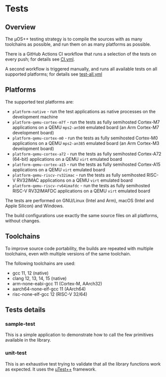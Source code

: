 # Tests

## Overview

The µOS++ testing strategy is to compile the sources with as many
toolchains as possible, and run them on as many platforms as possible.

There is a GitHub Actions CI workflow that runs a selection of the
tests on every push; for details see
[CI.yml](../.github/workflows/CI.yml).

A second workflow is triggered manually, and runs all available tests
on all supported platforms; for details see
[test-all.yml](../.github/workflows/test-all.yml)

## Platforms

The supported test platforms are:

- `platform-native` - run the test applications as native processes
  on the development machine
- `platform-qemu-cortex-m7f` - run the tests as fully semihosted Cortex-M7
  applications on a QEMU `mps2-an500` emulated board
  (an Arm Cortex-M7 development board)
- `platform-qemu-cortex-m0` - run the tests as fully semihosted Cortex-M0
  applications on a QEMU `mps2-an385` emulated board
  (an Arm Cortex-M3 development board)
- `platform-qemu-cortex-a72` - run the tests as fully semihosted Cortex-A72
  (64-bit) applications on a QEMU `virt` emulated board
- `platform-qemu-cortex-a15` - run the tests as fully semihosted Cortex-A15
  applications on a QEMU `virt` emulated board
- `platform-qemu-riscv-rv32imac` - run the tests as fully semihosted RISC-V
  RV32IMAC applications on a QEMU `virt` emulated board
- `platform-qemu-riscv-rv64imafdc` - run the tests as fully semihosted RISC-V
  RV32IMAFDC applications on a QEMU `virt` emulated board

The tests are performed on GNU/Linux (Intel and Arm), macOS (Intel and
Apple Silicon) and Windows.

The build configurations use exactly the same source files on all platforms,
without changes.

## Toolchains

To improve source code portability, the builds are repeated with multiple
toolchains, even with multiple versions of the same toolchain.

The following toolchains are used:

- gcc 11, 12 (native)
- clang 12, 13, 14, 15 (native)
- arm-none-eabi-gcc 11 (Cortex-M, AArch32)
- aarch64-none-elf-gcc 11 (AArch64)
- risc-none-elf-gcc 12 (RISC-V 32/64)

## Tests details

### sample-test

This is a simple application to demonstrate how to call the
few primitives available in the library.

### unit-test

This is an exhaustive test trying to validate that all the library
functions work as expected. It uses the
[µTest++](https://github.com/micro-os-plus/micro-test-plus-xpack)
framework.
